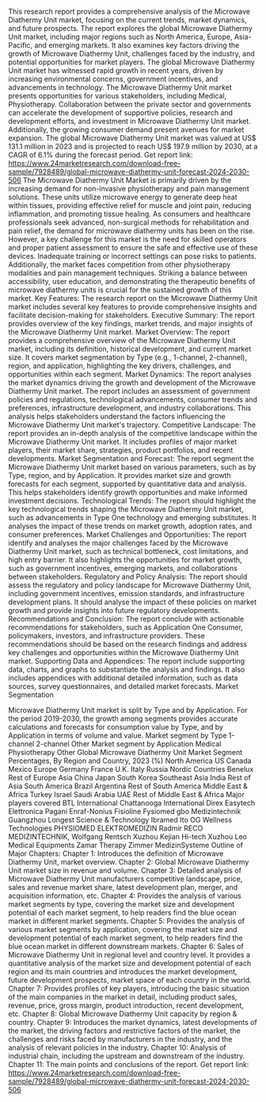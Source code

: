 This research report provides a comprehensive analysis of the Microwave Diathermy Unit market, focusing on the current trends, market dynamics, and future prospects. The report explores the global Microwave Diathermy Unit market, including major regions such as North America, Europe, Asia-Pacific, and emerging markets. It also examines key factors driving the growth of Microwave Diathermy Unit, challenges faced by the industry, and potential opportunities for market players.
The global Microwave Diathermy Unit market has witnessed rapid growth in recent years, driven by increasing environmental concerns, government incentives, and advancements in technology. The Microwave Diathermy Unit market presents opportunities for various stakeholders, including Medical, Physiotherapy. Collaboration between the private sector and governments can accelerate the development of supportive policies, research and development efforts, and investment in Microwave Diathermy Unit market. Additionally, the growing consumer demand present avenues for market expansion.
The global Microwave Diathermy Unit market was valued at US$ 131.1 million in 2023 and is projected to reach US$ 197.9 million by 2030, at a CAGR of 6.1% during the forecast period.
Get report link: https://www.24marketresearch.com/download-free-sample/7928489/global-microwave-diathermy-unit-forecast-2024-2030-506 
The Microwave Diathermy Unit Market is primarily driven by the increasing demand for non-invasive physiotherapy and pain management solutions. These units utilize microwave energy to generate deep heat within tissues, providing effective relief for muscle and joint pain, reducing inflammation, and promoting tissue healing. As consumers and healthcare professionals seek advanced, non-surgical methods for rehabilitation and pain relief, the demand for microwave diathermy units has been on the rise. However, a key challenge for this market is the need for skilled operators and proper patient assessment to ensure the safe and effective use of these devices. Inadequate training or incorrect settings can pose risks to patients. Additionally, the market faces competition from other physiotherapy modalities and pain management techniques. Striking a balance between accessibility, user education, and demonstrating the therapeutic benefits of microwave diathermy units is crucial for the sustained growth of this market.
Key Features:
The research report on the Microwave Diathermy Unit market includes several key features to provide comprehensive insights and facilitate decision-making for stakeholders.
Executive Summary: The report provides overview of the key findings, market trends, and major insights of the Microwave Diathermy Unit market.
Market Overview: The report provides a comprehensive overview of the Microwave Diathermy Unit market, including its definition, historical development, and current market size. It covers market segmentation by Type (e.g., 1-channel, 2-channel), region, and application, highlighting the key drivers, challenges, and opportunities within each segment.
Market Dynamics: The report analyses the market dynamics driving the growth and development of the Microwave Diathermy Unit market. The report includes an assessment of government policies and regulations, technological advancements, consumer trends and preferences, infrastructure development, and industry collaborations. This analysis helps stakeholders understand the factors influencing the Microwave Diathermy Unit market's trajectory.
Competitive Landscape: The report provides an in-depth analysis of the competitive landscape within the Microwave Diathermy Unit market. It includes profiles of major market players, their market share, strategies, product portfolios, and recent developments.
Market Segmentation and Forecast: The report segment the Microwave Diathermy Unit market based on various parameters, such as by Type, region, and by Application. It provides market size and growth forecasts for each segment, supported by quantitative data and analysis. This helps stakeholders identify growth opportunities and make informed investment decisions.
Technological Trends: The report should highlight the key technological trends shaping the Microwave Diathermy Unit market, such as advancements in Type One technology and emerging substitutes. It analyses the impact of these trends on market growth, adoption rates, and consumer preferences.
Market Challenges and Opportunities: The report identify and analyses the major challenges faced by the Microwave Diathermy Unit market, such as technical bottleneck, cost limitations, and high entry barrier. It also highlights the opportunities for market growth, such as government incentives, emerging markets, and collaborations between stakeholders.
Regulatory and Policy Analysis: The report should assess the regulatory and policy landscape for Microwave Diathermy Unit, including government incentives, emission standards, and infrastructure development plans. It should analyse the impact of these policies on market growth and provide insights into future regulatory developments.
Recommendations and Conclusion: The report conclude with actionable recommendations for stakeholders, such as Application One Consumer, policymakers, investors, and infrastructure providers. These recommendations should be based on the research findings and address key challenges and opportunities within the Microwave Diathermy Unit market.
Supporting Data and Appendices: The report include supporting data, charts, and graphs to substantiate the analysis and findings. It also includes appendices with additional detailed information, such as data sources, survey questionnaires, and detailed market forecasts.
Market Segmentation

Microwave Diathermy Unit market is split by Type and by Application. For the period 2019-2030, the growth among segments provides accurate calculations and forecasts for consumption value by Type, and by Application in terms of volume and value.
Market segment by Type
1-channel
2-channel
Other
Market segment by Application
Medical
Physiotherapy
Other
Global Microwave Diathermy Unit Market Segment Percentages, By Region and Country, 2023 (%)
North America
US
Canada
Mexico
Europe
Germany
France
U.K.
Italy
Russia
Nordic Countries
Benelux
Rest of Europe
Asia
China
Japan
South Korea
Southeast Asia
India
Rest of Asia
South America
Brazil
Argentina
Rest of South America
Middle East & Africa
Turkey
Israel
Saudi Arabia
UAE
Rest of Middle East & Africa
Major players covered
BTL International
Chattanooga International
Direx
Easytech
Elettronica Pagani
Enraf-Nonius
Fisioline
Fysiomed
gbo Medizintechnik
Guangzhou Longest Science & Technology
Ibramed
Ito
OG Wellness Technologies
PHYSIOMED ELEKTROMEDIZIN
Radmir
RECO MEDIZINTECHNIK, Wolfgang Rentsch
Xuzhou Kejian Hi-tech
Xuzhou Leo Medical Equipments
Zamar Therapy
Zimmer MedizinSysteme
Outline of Major Chapters:
Chapter 1: Introduces the definition of Microwave Diathermy Unit, market overview.
Chapter 2: Global Microwave Diathermy Unit market size in revenue and volume.
Chapter 3: Detailed analysis of Microwave Diathermy Unit manufacturers competitive landscape, price, sales and revenue market share, latest development plan, merger, and acquisition information, etc.
Chapter 4: Provides the analysis of various market segments by type, covering the market size and development potential of each market segment, to help readers find the blue ocean market in different market segments.
Chapter 5: Provides the analysis of various market segments by application, covering the market size and development potential of each market segment, to help readers find the blue ocean market in different downstream markets.
Chapter 6: Sales of Microwave Diathermy Unit in regional level and country level. It provides a quantitative analysis of the market size and development potential of each region and its main countries and introduces the market development, future development prospects, market space of each country in the world.
Chapter 7: Provides profiles of key players, introducing the basic situation of the main companies in the market in detail, including product sales, revenue, price, gross margin, product introduction, recent development, etc.
Chapter 8: Global Microwave Diathermy Unit capacity by region & country.
Chapter 9: Introduces the market dynamics, latest developments of the market, the driving factors and restrictive factors of the market, the challenges and risks faced by manufacturers in the industry, and the analysis of relevant policies in the industry.
Chapter 10: Analysis of industrial chain, including the upstream and downstream of the industry.
Chapter 11: The main points and conclusions of the report.
Get report link: https://www.24marketresearch.com/download-free-sample/7928489/global-microwave-diathermy-unit-forecast-2024-2030-506 
